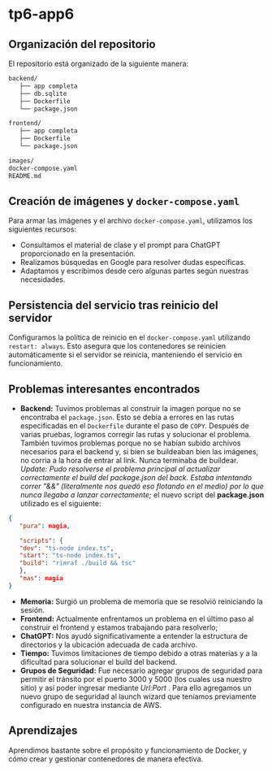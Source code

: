 # tp6-app6


## Organización del repositorio

El repositorio está organizado de la siguiente manera:

```bash
backend/
   ├── app completa
   ├── db.sqlite
   ├── Dockerfile
   └── package.json

frontend/
   ├── app completa
   ├── Dockerfile
   └── package.json

images/
docker-compose.yaml
README.md

```


## Creación de imágenes y `docker-compose.yaml`

Para armar las imágenes y el archivo `docker-compose.yaml`, utilizamos los siguientes recursos:

- Consultamos el material de clase y el prompt para ChatGPT proporcionado en la presentación.
- Realizamos búsquedas en Google para resolver dudas específicas.
- Adaptamos y escribimos desde cero algunas partes según nuestras necesidades.

## Persistencia del servicio tras reinicio del servidor

Configuramos la política de reinicio en el `docker-compose.yaml` utilizando `restart: always`. Esto asegura que los contenedores se reinicien automáticamente si el servidor se reinicia, manteniendo el servicio en funcionamiento.

## Problemas interesantes encontrados

- **Backend:** Tuvimos problemas al construir la imagen porque no se encontraba el `package.json`. Esto se debía a errores en las rutas especificadas en el `Dockerfile` durante el paso de `COPY`. Después de varias pruebas, logramos corregir las rutas y solucionar el problema. También tuvimos problemas porque no se habían subido archivos necesarios para el backend y, si bien se buildeaban bien las imágenes, no corria a la hora de entrar al link. Nunca terminaba de buildear.
*Update: Pudo resolverse el problema principal al actualizar correctamente el build del package.json del back. Estaba intentando correr "&&" (literalmente nos quedó eso flotando en el medio) por lo que nunca llegaba a lanzar correctamente;* el nuevo script del **package.json** utilizado es el siguiente:
```json
{
   "pura": magia,

   "scripts": {
   "dev": "ts-node index.ts",
   "start": "ts-node index.ts",
   "build": "rimraf ./build && tsc"
   },
   "mas": magia
}
```

- **Memoria:** Surgió un problema de memoria que se resolvió reiniciando la sesión.
- **Frontend:** Actualmente enfrentamos un problema en el último paso al construir el frontend y estamos trabajando para resolverlo; 
- **ChatGPT:** Nos ayudó significativamente a entender la estructura de directorios y la ubicación adecuada de cada archivo.
- **Tiempo:** Tuvimos limitaciones de tiempo debido a otras materias y a la dificultad para solucionar el build del backend.
- **Grupos de Seguridad:** Fue necesario agregar grupos de seguridad para permitir el tránsito por el puerto 3000 y 5000 (los cuales usa nuestro sitio) y así poder ingresar mediante *Url:Port* . Para ello agregamos un nuevo grupo de seguridad al launch wizard que teníamos previamente configurado en nuestra instancia de AWS.
  
## Aprendizajes

Aprendimos bastante sobre el propósito y funcionamiento de Docker, y cómo crear y gestionar contenedores de manera efectiva.


